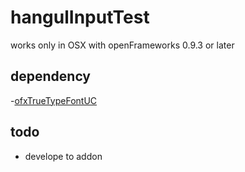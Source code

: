 # hangulInputTest

works only in OSX with openFrameworks 0.9.3 or later

## dependency

-[ofxTrueTypeFontUC](https://github.com/hironishihara/ofxTrueTypeFontUC)

## todo

- develope to addon
